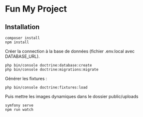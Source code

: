 # Fun My Project

## Installation

```shell
composer install
npm install
```

Créer la connection à la base de données (fichier .env.local avec DATABASE_URL).

```shell
php bin/console doctrine:database:create
php bin/console doctrine:migrations:migrate
```

Générer les fixtures :

```shell
php bin/console doctrine:fixtures:load
```

Puis mettre les images dynamiques dans le dossier public/uploads

```shell
symfony serve
npm run watch
```